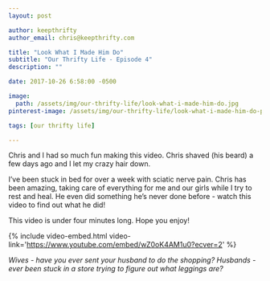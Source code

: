 ```yaml
---
layout: post

author: keepthrifty
author_email: chris@keepthrifty.com

title: "Look What I Made Him Do"
subtitle: "Our Thrifty Life - Episode 4"
description: ""

date: 2017-10-26 6:58:00 -0500

image:
  path: /assets/img/our-thrifty-life/look-what-i-made-him-do.jpg
pinterest-image: /assets/img/our-thrifty-life/look-what-i-made-him-do-pinterest

tags: [our thrifty life]

---
```


Chris and I had so much fun making this video. Chris shaved (his beard) a few days ago and I let my crazy hair down.

I’ve been stuck in bed for over a week with sciatic nerve pain. Chris has been amazing, taking care of everything for me and our girls while I try to rest and heal. He even did something he’s never done before - watch this video to find out what he did!

This video is under four minutes long. Hope you enjoy!

{% include video-embed.html video-link='https://www.youtube.com/embed/wZ0oK4AM1u0?ecver=2' %}

_Wives - have you ever sent your husband to do the shopping? Husbands - ever been stuck in a store trying to figure out what leggings are?_
